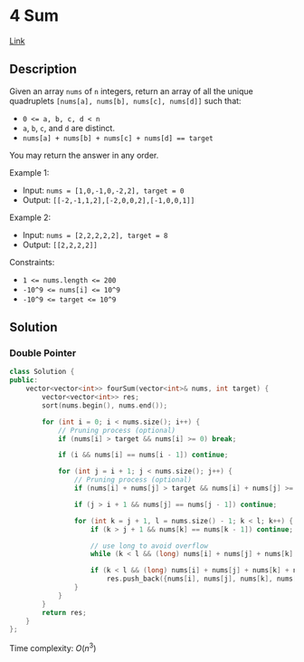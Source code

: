 # 4 Sum

[Link](https://leetcode.com/problems/4sum/description/)

## Description

Given an array `nums` of `n` integers, return an array of all the unique quadruplets `[nums[a], nums[b], nums[c], nums[d]]` such that:

- `0 <= a, b, c, d < n`
- `a`, `b`, `c`, and `d` are distinct.
- `nums[a] + nums[b] + nums[c] + nums[d] == target`

You may return the answer in any order.

Example 1:

- Input: `nums = [1,0,-1,0,-2,2], target = 0`
- Output: `[[-2,-1,1,2],[-2,0,0,2],[-1,0,0,1]]`

Example 2:

- Input: `nums = [2,2,2,2,2], target = 8`
- Output: `[[2,2,2,2]]`

Constraints:

- `1 <= nums.length <= 200`
- `-10^9 <= nums[i] <= 10^9`
- `-10^9 <= target <= 10^9`

## Solution

### Double Pointer

```C++
class Solution {
public:
    vector<vector<int>> fourSum(vector<int>& nums, int target) {
        vector<vector<int>> res;
        sort(nums.begin(), nums.end());

        for (int i = 0; i < nums.size(); i++) {
            // Pruning process (optional)
            if (nums[i] > target && nums[i] >= 0) break;

            if (i && nums[i] == nums[i - 1]) continue;

            for (int j = i + 1; j < nums.size(); j++) {
                // Pruning process (optional)
                if (nums[i] + nums[j] > target && nums[i] + nums[j] >= 0) break;

                if (j > i + 1 && nums[j] == nums[j - 1]) continue;

                for (int k = j + 1, l = nums.size() - 1; k < l; k++) {
                    if (k > j + 1 && nums[k] == nums[k - 1]) continue;

                    // use long to avoid overflow
                    while (k < l && (long) nums[i] + nums[j] + nums[k] + nums[l] > target) l--;

                    if (k < l && (long) nums[i] + nums[j] + nums[k] + nums[l] == target)
                        res.push_back({nums[i], nums[j], nums[k], nums[l]});
                }
            }
        }
        return res;
    }
};
```

Time complexity: $O(n^3)$
